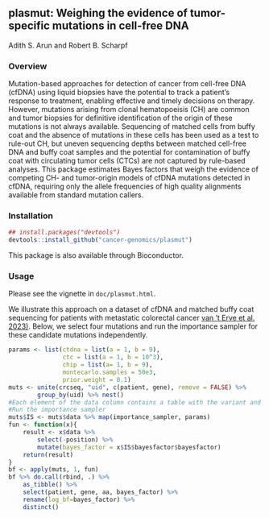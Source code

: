 ## plasmut: Weighing the evidence of tumor-specific mutations in cell-free DNA

Adith S. Arun and Robert B. Scharpf  

### Overview

Mutation-based approaches for detection of cancer from cell-free DNA (cfDNA) using liquid biopsies have the potential to track a patient’s response to treatment, enabling effective and timely decisions on therapy. However, mutations arising from clonal hematopoeisis (CH) are common and tumor biopsies for definitive identification of the origin of these mutations is not always available. Sequencing of matched cells from buffy coat and the absence of mutations in these cells has been used as a test to rule-out CH, but uneven sequencing depths between matched cell-free DNA and buffy coat samples and the potential for contamination of buffy coat with circulating tumor cells (CTCs) are not captured by rule-based analyses. This package estimates Bayes factors that weigh the evidence of competing CH- and tumor-origin models of cfDNA mutations detected in cfDNA, requiring only the allele frequencies of high quality alignments available from standard mutation callers.

### Installation

``` r
## install.packages("devtools")
devtools::install_github("cancer-genomics/plasmut")
```
This package is also available through Bioconductor. 


### Usage

Please see the vignette in `doc/plasmut.html`. 

We illustrate this approach on a dataset of cfDNA and matched buffy coat sequencing for patients with metastatic colorectal cancer [van ’t Erve et al. 2023)](https://pubmed.ncbi.nlm.nih.gov/36534496/). Below, we select four mutations and run the importance sampler for these candidate mutations independently.

``` r
params <- list(ctdna = list(a = 1, b = 9), 
               ctc = list(a = 1, b = 10^3), 
               chip = list(a= 1, b = 9), 
               montecarlo.samples = 50e3, 
               prior.weight = 0.1)
muts <- unite(crcseq, "uid", c(patient, gene), remove = FALSE) %>% 
        group_by(uid) %>% nest()
#Each element of the data column contains a table with the variant and total allele counts in plasma and buffy coat. 
#Run the importance sampler
muts$IS <- muts$data %>% map(importance_sampler, params)
fun <- function(x){
    result <- x$data %>%
        select(-position) %>%
        mutate(bayes_factor = x$IS$bayesfactor$bayesfactor)
    return(result)
}
bf <- apply(muts, 1, fun) 
bf %>% do.call(rbind, .) %>%
    as_tibble() %>%
    select(patient, gene, aa, bayes_factor) %>%
    rename(log_bf=bayes_factor) %>%
    distinct()
```
